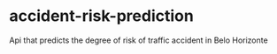 # accident-risk-prediction
Api that predicts the degree of risk of traffic accident in Belo Horizonte
